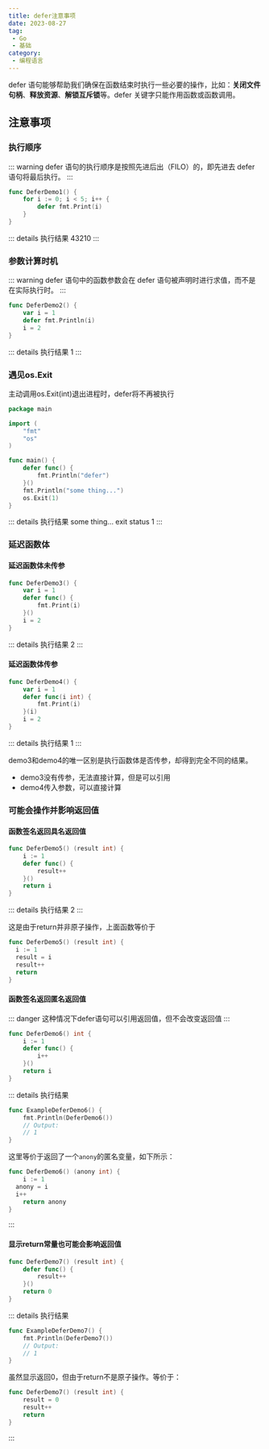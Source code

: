 ```yaml
---
title: defer注意事项
date: 2023-08-27
tag:
 - Go
 - 基础
category:
 - 编程语言
---
```


<!-- more -->

defer 语句能够帮助我们确保在函数结束时执行一些必要的操作，比如：**关闭文件句柄**、**释放资源**、**解锁互斥锁**等。defer 关键字只能作用函数或函数调用。

## 注意事项

### 执行顺序

::: warning
defer 语句的执行顺序是按照先进后出（FILO）的，即先进去 defer 语句将最后执行。
:::

```go
func DeferDemo1() {
	for i := 0; i < 5; i++ {
		defer fmt.Print(i) 
	}
}
```

::: details 执行结果
43210
:::

### 参数计算时机

::: warning
defer 语句中的函数参数会在 defer 语句被声明时进行求值，而不是在实际执行时。
:::

```go
func DeferDemo2() {
	var i = 1
	defer fmt.Println(i)
	i = 2
}
```

::: details 执行结果
1
:::

### 遇见os.Exit

主动调用os.Exit(int)退出进程时，defer将不再被执行

```go
package main

import (
	"fmt"
	"os"
)

func main() {
	defer func() {
		fmt.Println("defer")
	}()
	fmt.Println("some thing...")
	os.Exit(1)
}
```

::: details 执行结果
some thing...
exit status 1
:::

### 延迟函数体

#### 延迟函数体未传参

```go
func DeferDemo3() {
	var i = 1
	defer func() {
		fmt.Print(i)
	}()
	i = 2
}
```

::: details 执行结果
2
:::

#### 延迟函数体传参

```go
func DeferDemo4() {
	var i = 1
	defer func(i int) {
		fmt.Print(i)
	}(i)
	i = 2
}
```

::: details 执行结果
1
:::

demo3和demo4的唯一区别是执行函数体是否传参，却得到完全不同的结果。

- demo3没有传参，无法直接计算，但是可以引用
- demo4传入参数，可以直接计算

### 可能会操作并影响返回值

#### 函数签名返回具名返回值

```go
func DeferDemo5() (result int) {
	i := 1
	defer func() {
		result++
	}()
	return i
}
```

::: details 执行结果
2
:::

这是由于return并非原子操作，上面函数等价于

```go
func DeferDemo5() (result int) {
  i := 1
  result = i
  result++
  return
}
```

#### 函数签名返回匿名返回值

::: danger
这种情况下defer语句可以引用返回值，但不会改变返回值
:::

```go
func DeferDemo6() int {
	i := 1
	defer func() {
		i++
	}()
	return i
}
```

::: details 执行结果

```go
func ExampleDeferDemo6() {
	fmt.Println(DeferDemo6())
	// Output:
	// 1
}
```

这里等价于返回了一个`anony`的匿名变量，如下所示：

```go
func DeferDemo6() (anony int) {
	i := 1
  anony = i
  i++
	return anony
}
```

:::

#### 显示return常量也可能会影响返回值

```go
func DeferDemo7() (result int) {
	defer func() {
		result++
	}()
	return 0
}
```

::: details 执行结果

```go
func ExampleDeferDemo7() {
	fmt.Println(DeferDemo7())
	// Output:
	// 1
}
```

虽然显示返回0，但由于return不是原子操作。等价于：

```go
func DeferDemo7() (result int) {
	result = 0
	result++
	return 
}
```

:::
